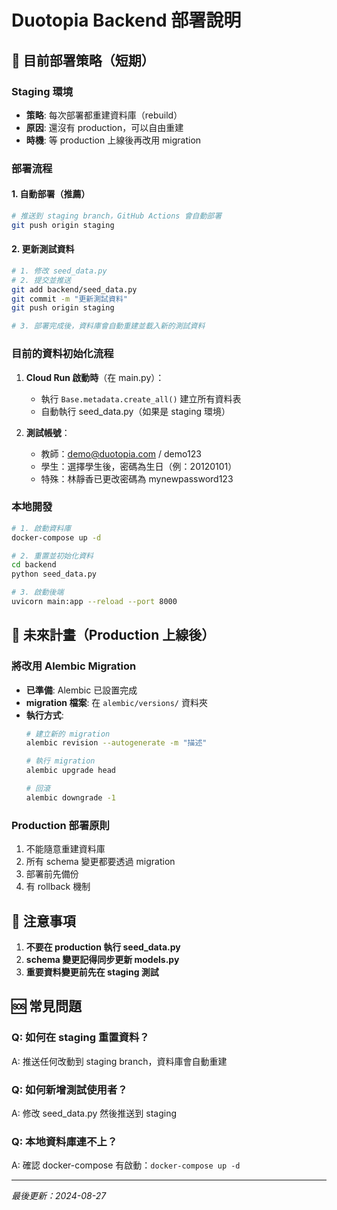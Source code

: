 # Duotopia Backend 部署說明

## 🚀 目前部署策略（短期）

### Staging 環境
- **策略**: 每次部署都重建資料庫（rebuild）
- **原因**: 還沒有 production，可以自由重建
- **時機**: 等 production 上線後再改用 migration

### 部署流程

#### 1. 自動部署（推薦）
```bash
# 推送到 staging branch，GitHub Actions 會自動部署
git push origin staging
```

#### 2. 更新測試資料
```bash
# 1. 修改 seed_data.py
# 2. 提交並推送
git add backend/seed_data.py
git commit -m "更新測試資料"
git push origin staging

# 3. 部署完成後，資料庫會自動重建並載入新的測試資料
```

### 目前的資料初始化流程

1. **Cloud Run 啟動時**（在 main.py）：
   - 執行 `Base.metadata.create_all()` 建立所有資料表
   - 自動執行 seed_data.py（如果是 staging 環境）

2. **測試帳號**：
   - 教師：demo@duotopia.com / demo123
   - 學生：選擇學生後，密碼為生日（例：20120101）
   - 特殊：林靜香已更改密碼為 mynewpassword123

### 本地開發

```bash
# 1. 啟動資料庫
docker-compose up -d

# 2. 重置並初始化資料
cd backend
python seed_data.py

# 3. 啟動後端
uvicorn main:app --reload --port 8000
```

## 🔄 未來計畫（Production 上線後）

### 將改用 Alembic Migration
- **已準備**: Alembic 已設置完成
- **migration 檔案**: 在 `alembic/versions/` 資料夾
- **執行方式**: 
  ```bash
  # 建立新的 migration
  alembic revision --autogenerate -m "描述"
  
  # 執行 migration
  alembic upgrade head
  
  # 回滾
  alembic downgrade -1
  ```

### Production 部署原則
1. 不能隨意重建資料庫
2. 所有 schema 變更都要透過 migration
3. 部署前先備份
4. 有 rollback 機制

## 📝 注意事項

1. **不要在 production 執行 seed_data.py**
2. **schema 變更記得同步更新 models.py**
3. **重要資料變更前先在 staging 測試**

## 🆘 常見問題

### Q: 如何在 staging 重置資料？
A: 推送任何改動到 staging branch，資料庫會自動重建

### Q: 如何新增測試使用者？
A: 修改 seed_data.py 然後推送到 staging

### Q: 本地資料庫連不上？
A: 確認 docker-compose 有啟動：`docker-compose up -d`

---
*最後更新：2024-08-27*